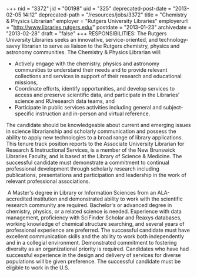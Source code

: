 +++
nid = "3372"
jid = "00198"
uid = "325"
deprecated-post-date = "2013-02-05 14:12"
deprecated-path = "/resources/jobs/3372"
title = "Chemistry & Physics Librarian"
employer = "Rutgers University Libraries"
employerurl = "http://www.libraries.rutgers.edu/"
postdate = "2013-01-23"
archivedate = "2013-02-28"
draft = "false"
+++
RESPONSIBILITIES: The Rutgers University Libraries seeks an innovative,
service-oriented, and technology-savvy librarian to serve as liaison to
the Rutgers chemistry, physics and astronomy communities. The Chemistry
& Physics Librarian will:

-   Actively engage with the chemistry, physics and astronomy
    communities to understand their needs and to provide relevant
    collections and services in support of their research and
    educational missions,
-   Coordinate efforts, identify opportunities, and develop services to
    access and preserve scientific data, and participate in the
    Libraries' science and RUresearch data teams, and
-   Participate in public services activities including general and
    subject-specific instruction and in-person and virtual reference.

The candidate should be knowledgeable about current and emerging issues
in science librarianship and scholarly communication and possess the
ability to apply new technologies to a broad range of library
applications. This tenure track position reports to the Associate
University Librarian for Research & Instructional Services, is a member
of the New Brunswick Libraries Faculty, and is based at the Library of
Science & Medicine. The successful candidate must demonstrate a
commitment to continual professional development through scholarly
research including publications, presentations and participation and
leadership in the work of relevant professional associations.

  
 A Master's degree in Library or Information Sciences from an
ALA-accredited institution and demonstrated ability to work with the
scientific research community are required. Bachelor's or advanced
degree in chemistry, physics, or a related science is needed. Experience
with data management, proficiency with SciFinder Scholar and Reaxys
databases, working knowledge of chemical structure searching, and
several years of professional experience are preferred. The successful
candidate must have excellent communication skills and the ability to
work both independently and in a collegial environment. Demonstrated
commitment to fostering diversity as an organizational priority is
required. Candidates who have had successful experience in the design
and delivery of services for diverse populations will be given
preference. The successful candidate must be eligible to work in the
U.S.
